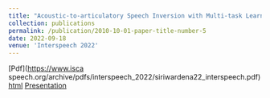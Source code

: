 ```yaml
---
title: "Acoustic-to-articulatory Speech Inversion with Multi-task Learning"
collection: publications
permalink: /publication/2010-10-01-paper-title-number-5
date: 2022-09-18
venue: 'Interspeech 2022'
---
```


[Pdf](https://www.isca speech.org/archive/pdfs/interspeech_2022/siriwardena22_interspeech.pdf)
[html](https://www.isca-speech.org/archive/interspeech_2022/siriwardena22_interspeech.html)
[Presentation](http://Yashish92.github.io/files/Interspeech22_presentation_final.pdf)

